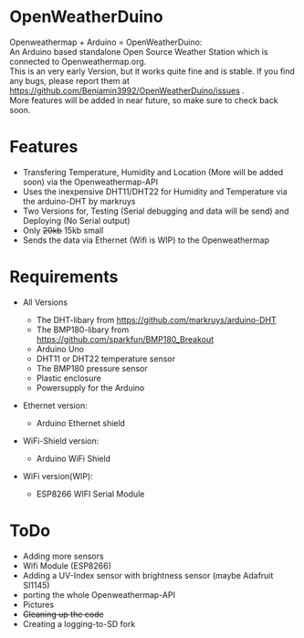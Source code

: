 # OpenWeatherDuino
Openweathermap + Arduino = OpenWeatherDuino: <br>
An Arduino based standalone Open Source Weather Station which is connected to Openweathermap.org.<br>
This is an very early Version, but it works quite fine and is stable. If you find any bugs, please report them at https://github.com/Benjamin3992/OpenWeatherDuino/issues .<br>
More features will be added in near future, so make sure to check back soon.

# Features
  - Transfering Temperature, Humidity and Location (More will be added soon) via the Openweathermap-API 
  - Uses the inexpensive DHT11/DHT22 for Humidity and Temperature via the arduino-DHT by markruys
  - Two Versions for, Testing (Serial debugging and data will be send) and Deploying (No Serial output)
  - Only ~~20kb~~ 15kb small
  - Sends the data via Ethernet (Wifi is WIP) to the Openweathermap

# Requirements
- All Versions
  - The DHT-libary from https://github.com/markruys/arduino-DHT
  - The BMP180-libary from https://github.com/sparkfun/BMP180_Breakout
  - Arduino Uno 
  - DHT11 or DHT22 temperature sensor
  - The BMP180 pressure sensor
  - Plastic enclosure
  - Powersupply for the Arduino

- Ethernet version:
  - Arduino Ethernet shield

- WiFi-Shield version:
  - Arduino WiFi Shield

- WiFi version(WIP):
  - ESP8266 WIFI Serial Module

# ToDo
  - Adding more sensors
  - Wifi Module (ESP8266)
  - Adding a UV-Index sensor with brightness sensor (maybe Adafruit SI1145)
  - porting the whole Openweathermap-API
  - Pictures
  - ~~Cleaning up the code~~
  - Creating a logging-to-SD fork
